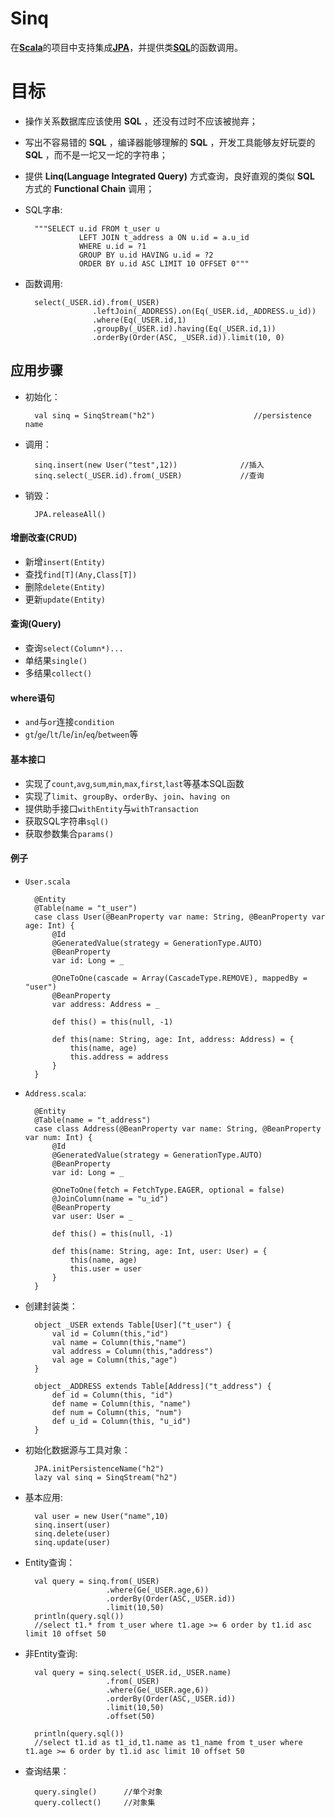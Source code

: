 Sinq
====
在[__Scala__](http://www.scala-lang.org)的项目中支持集成[__JPA__](https://jcp.org/en/jsr/detail?id=338)，并提供类[__SQL__](http://www.w3school.com.cn/sql/)的函数调用。  

目标
====
+ 操作关系数据库应该使用 __SQL__ ，还没有过时不应该被抛弃；
+ 写出不容易错的 __SQL__ ，编译器能够理解的 __SQL__ ，开发工具能够友好玩耍的 __SQL__ ，而不是一坨又一坨的字符串；
+ 提供 __Linq(Language Integrated Query)__ 方式查询，良好直观的类似 __SQL__ 方式的 __Functional Chain__ 调用；
+ SQL字串:

        """SELECT u.id FROM t_user u
                  LEFT JOIN t_address a ON u.id = a.u_id
                  WHERE u.id = ?1
                  GROUP BY u.id HAVING u.id = ?2
                  ORDER BY u.id ASC LIMIT 10 OFFSET 0"""

+ 函数调用:

        select(_USER.id).from(_USER)
                     .leftJoin(_ADDRESS).on(Eq(_USER.id,_ADDRESS.u_id))
                     .where(Eq(_USER.id,1)
                     .groupBy(_USER.id).having(Eq(_USER.id,1))
                     .orderBy(Order(ASC, _USER.id)).limit(10, 0)

## 应用步骤
+ 初始化：

        val sinq = SinqStream("h2")                      //persistence name

+ 调用：

        sinq.insert(new User("test",12))              //插入
        sinq.select(_USER.id).from(_USER)             //查询

+ 销毁：

        JPA.releaseAll()

#### 增删改查(CRUD)
+ 新增`insert(Entity)`
+ 查找`find[T](Any,Class[T])`
+ 删除`delete(Entity)`
+ 更新`update(Entity)`

#### 查询(Query)
+ 查询`select(Column*)...`
+ 单结果`single()`
+ 多结果`collect()`

#### where语句
+ `and`与`or`连接`condition`
+ `gt`/`ge`/`lt`/`le`/`in`/`eq`/`between`等

#### 基本接口
+ 实现了`count`,`avg`,`sum`,`min`,`max`,`first`,`last`等基本SQL函数
+ 实现了`limit`、`groupBy`、`orderBy`、`join`、`having on`
+ 提供助手接口`withEntity`与`withTransaction`
+ 获取SQL字符串`sql()`
+ 获取参数集合`params()`

#### 例子
+ `User.scala`

        @Entity
        @Table(name = "t_user")
        case class User(@BeanProperty var name: String, @BeanProperty var age: Int) {
            @Id
            @GeneratedValue(strategy = GenerationType.AUTO)
            @BeanProperty
            var id: Long = _

            @OneToOne(cascade = Array(CascadeType.REMOVE), mappedBy = "user")
            @BeanProperty
            var address: Address = _

            def this() = this(null, -1)

            def this(name: String, age: Int, address: Address) = {
                this(name, age)
                this.address = address
            }
        }

+ `Address.scala`:

        @Entity
        @Table(name = "t_address")
        case class Address(@BeanProperty var name: String, @BeanProperty var num: Int) {
            @Id
            @GeneratedValue(strategy = GenerationType.AUTO)
            @BeanProperty
            var id: Long = _

            @OneToOne(fetch = FetchType.EAGER, optional = false)
            @JoinColumn(name = "u_id")
            @BeanProperty
            var user: User = _

            def this() = this(null, -1)

            def this(name: String, age: Int, user: User) = {
                this(name, age)
                this.user = user
            }
        }

+ 创建封装类：

        object _USER extends Table[User]("t_user") {
            val id = Column(this,"id")
            val name = Column(this,"name")
            val address = Column(this,"address")
            val age = Column(this,"age")          
        }

        object _ADDRESS extends Table[Address]("t_address") {
            def id = Column(this, "id")
            def name = Column(this, "name")
            def num = Column(this, "num")
            def u_id = Column(this, "u_id")
        }

+ 初始化数据源与工具对象：
        
        JPA.initPersistenceName("h2")
        lazy val sinq = SinqStream("h2")

+ 基本应用:

        val user = new User("name",10)
        sinq.insert(user)
        sinq.delete(user)
        sinq.update(user)
                                
+ Entity查询：
        
        val query = sinq.from(_USER)
                        .where(Ge(_USER.age,6))
                        .orderBy(Order(ASC,_USER.id))
                        .limit(10,50)
        println(query.sql())     
        //select t1.* from t_user where t1.age >= 6 order by t1.id asc limit 10 offset 50
        
+ 非Entity查询:

        val query = sinq.select(_USER.id,_USER.name)
                        .from(_USER)
                        .where(Ge(_USER.age,6))
                        .orderBy(Order(ASC,_USER.id))
                        .limit(10,50)
                        .offset(50)
                                                
        println(query.sql())     
        //select t1.id as t1_id,t1.name as t1_name from t_user where t1.age >= 6 order by t1.id asc limit 10 offset 50
                 
+ 查询结果：
                        
        query.single()      //单个对象
        query.collect()     //对象集
                
                
                
         
